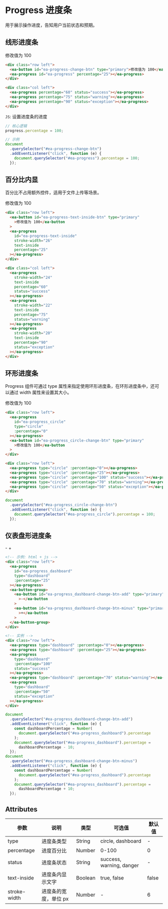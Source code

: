 <script setup>
import { onMounted } from 'vue'

onMounted(() => {
    import('../index.js')
    import('./index.scss')

    document.querySelector('#ea-progress-change-btn').addEventListener('click', function (e) {
        document.querySelector('#ea-progress').percentage = 100;
    })

    document.querySelector('#ea-progress-text-inside-btn').addEventListener('click', function (e) {
        document.querySelector('#ea-progress-text-inside').percentage = 100;
    })

    document.querySelector('#ea-progress_circle-change-btn').addEventListener('click', function (e) {
        document.querySelector('#ea-progress_circle').percentage = 100;
    })

    document.querySelector('#ea-progress_dashboard-change-btn-add').addEventListener('click', function (e) {
        const dashboardPercentage = Number(document.querySelector('#ea-progress_dashboard').percentage);
        document.querySelector('#ea-progress_dashboard').percentage = dashboardPercentage - 10;
    })
    document.querySelector('#ea-progress_dashboard-change-btn-minus').addEventListener('click', function (e) {
        const dashboardPercentage = Number(document.querySelector('#ea-progress_dashboard').percentage);
        document.querySelector('#ea-progress_dashboard').percentage = dashboardPercentage + 10;
    })
})
</script>

<style lang="scss" scoped>
ea-progress {
    width: 20rem;
}

ea-progress[type="circle"],
ea-progress[type="dashboard"] {
    width: auto;
}
</style>

# Progress 进度条

用于展示操作进度，告知用户当前状态和预期。

## 线形进度条

<div class="row left">
    <ea-button id="ea-progress-change-btn" type="primary">修改值为 100</ea-button>
    <ea-progress id="ea-progress" percentage="25"></ea-progress>
</div>

<div class="col left">
    <ea-progress percentage="60" status="success"></ea-progress>
    <ea-progress percentage="75" status="warning"></ea-progress>
    <ea-progress percentage="90" status="exception"></ea-progress>
</div>

```html
<div class="row left">
  <ea-button id="ea-progress-change-btn" type="primary">修改值为 100</ea-button>
  <ea-progress id="ea-progress" percentage="25"></ea-progress>
</div>

<div class="col left">
  <ea-progress percentage="60" status="success"></ea-progress>
  <ea-progress percentage="75" status="warning"></ea-progress>
  <ea-progress percentage="90" status="exception"></ea-progress>
</div>
```

`JS`: 设置进度条的进度

```js
// 核心逻辑
progress.percentage = 100;

// 示例
document
  .querySelector("#ea-progress-change-btn")
  .addEventListener("click", function (e) {
    document.querySelector("#ea-progress").percentage = 100;
  });
```

## 百分比内显

百分比不占用额外控件，适用于文件上传等场景。

<div class="row left">
    <ea-button id="ea-progress-text-inside-btn" type="primary">修改值为 100</ea-button>
    <ea-progress id="ea-progress-text-inside" stroke-width="26" text-inside percentage="25"></ea-progress>
</div>

<div class="col left">
    <ea-progress stroke-width="24" text-inside percentage="60" status="success"></ea-progress>
    <ea-progress stroke-width="22" text-inside percentage="75" status="warning"></ea-progress>
    <ea-progress stroke-width="20" text-inside percentage="90" status="exception"></ea-progress>
</div>

```html
<div class="row left">
  <ea-button id="ea-progress-text-inside-btn" type="primary"
    >修改值为 100</ea-button
  >
  <ea-progress
    id="ea-progress-text-inside"
    stroke-width="26"
    text-inside
    percentage="25"
  ></ea-progress>
</div>

<div class="col left">
  <ea-progress
    stroke-width="24"
    text-inside
    percentage="60"
    status="success"
  ></ea-progress>
  <ea-progress
    stroke-width="22"
    text-inside
    percentage="75"
    status="warning"
  ></ea-progress>
  <ea-progress
    stroke-width="20"
    text-inside
    percentage="90"
    status="exception"
  ></ea-progress>
</div>
```

## 环形进度条

Progress 组件可通过 type 属性来指定使用环形进度条，在环形进度条中，还可以通过 width 属性来设置其大小。

<div class="row left">
    <ea-progress id="ea-progress_circle" type="circle" :percentage="0"></ea-progress>
    <ea-button id="ea-progress_circle-change-btn" type="primary">修改值为 100</ea-button>
</div>

<div class="row left">
    <ea-progress type="circle" :percentage="0"></ea-progress>
    <ea-progress type="circle" :percentage="25"></ea-progress>
    <ea-progress type="circle" :percentage="100" status="success"></ea-progress>
    <ea-progress type="circle" :percentage="70" status="warning"></ea-progress>
    <ea-progress type="circle" :percentage="50" status="exception"></ea-progress>
</div>

```html
<div class="row left">
  <ea-progress
    id="ea-progress_circle"
    type="circle"
    :percentage="0"
  ></ea-progress>
  <ea-button id="ea-progress_circle-change-btn" type="primary"
    >修改值为 100</ea-button
  >
</div>

<div class="row left">
  <ea-progress type="circle" :percentage="0"></ea-progress>
  <ea-progress type="circle" :percentage="25"></ea-progress>
  <ea-progress type="circle" :percentage="100" status="success"></ea-progress>
  <ea-progress type="circle" :percentage="70" status="warning"></ea-progress>
  <ea-progress type="circle" :percentage="50" status="exception"></ea-progress>
</div>
```

```js
document
  .querySelector("#ea-progress_circle-change-btn")
  .addEventListener("click", function (e) {
    document.querySelector("#ea-progress_circle").percentage = 100;
  });
```

## 仪表盘形进度条

<div class="row left">
    <ea-progress id="ea-progress_dashboard" type="dashboard" :percentage="25"></ea-progress>
    <ea-button-group>
      <ea-button id="ea-progress_dashboard-change-btn-add" type="primary">-</ea-button>
      <ea-button id="ea-progress_dashboard-change-btn-minus" type="primary">+</ea-button>
    </ea-button-group>
</div>

<div class="row left">
    <ea-progress type="dashboard" :percentage="0"></ea-progress>
    <ea-progress type="dashboard" :percentage="25"></ea-progress>
    <ea-progress type="dashboard" :percentage="100" status="success"></ea-progress>
    <ea-progress type="dashboard" :percentage="70" status="warning"></ea-progress>
    <ea-progress type="dashboard" :percentage="50" status="exception"></ea-progress>
</div>

```html
<!-- 示例: html + js -->
<div class="row left">
  <ea-progress
    id="ea-progress_dashboard"
    type="dashboard"
    :percentage="25"
  ></ea-progress>
  <ea-button-group>
    <ea-button id="ea-progress_dashboard-change-btn-add" type="primary"
      >-</ea-button
    >
    <ea-button id="ea-progress_dashboard-change-btn-minus" type="primary"
      >+</ea-button
    >
  </ea-button-group>
</div>

<!-- 实例 -->
<div class="row left">
  <ea-progress type="dashboard" :percentage="0"></ea-progress>
  <ea-progress type="dashboard" :percentage="25"></ea-progress>
  <ea-progress
    type="dashboard"
    :percentage="100"
    status="success"
  ></ea-progress>
  <ea-progress type="dashboard" :percentage="70" status="warning"></ea-progress>
  <ea-progress
    type="dashboard"
    :percentage="50"
    status="exception"
  ></ea-progress>
</div>
```

```js
document
  .querySelector("#ea-progress_dashboard-change-btn-add")
  .addEventListener("click", function (e) {
    const dashboardPercentage = Number(
      document.querySelector("#ea-progress_dashboard").percentage
    );
    document.querySelector("#ea-progress_dashboard").percentage =
      dashboardPercentage - 10;
  });
document
  .querySelector("#ea-progress_dashboard-change-btn-minus")
  .addEventListener("click", function (e) {
    const dashboardPercentage = Number(
      document.querySelector("#ea-progress_dashboard").percentage
    );
    document.querySelector("#ea-progress_dashboard").percentage =
      dashboardPercentage + 10;
  });
```

## Attributes

| 参数         | 说明                  | 类型    | 可选值                   | 默认值 |
| ------------ | --------------------- | ------- | ------------------------ | ------ |
| type         | 进度条类型            | String  | circle, dashboard        | -      |
| percentage   | 进度百分比            | Number  | 0-100                    | 0      |
| status       | 进度条状态            | String  | success, warning, danger | -      |
| text-inside  | 进度条内显示文字      | Boolean | true, false              | false  |
| stroke-width | 进度条的宽度，单位 px | Number  | -                        | 6      |
